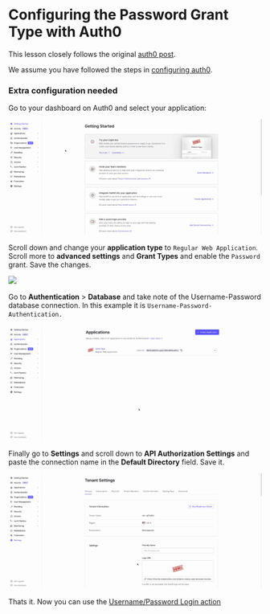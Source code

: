 # Configuring the Password Grant Type with Auth0

This lesson closely follows the original [auth0 post](https://auth0.com/docs/get-started/authentication-and-authorization-flow/call-your-api-using-resource-owner-password-flow#prerequisites).

We assume you have followed the steps in [configuring auth0](auth-with-auth0.md).

### Extra configuration needed

Go to your dashboard on Auth0 and select your application:

![](<../../.gitbook/assets/Kapture 2022-02-04 at 10.57.17.gif>)

Scroll down and change your **application type** to `Regular Web Application`. Scroll more to **advanced settings** and **Grant Types** and enable the `Password` grant. Save the changes.

![](<../../.gitbook/assets/Kapture 2022-02-04 at 11.00.07.gif>)

Go to **Authentication** > **Database** and take note of the Username-Password database connection. In this example it is `Username-Password-Authentication.`

![](<../../.gitbook/assets/Kapture 2022-02-04 at 11.07.13.gif>)

Finally go to **Settings** and scroll down to **API Authorization Settings** and paste the connection name in the **Default Directory** field. Save it.

![](<../../.gitbook/assets/Kapture 2022-02-04 at 11.12.51.gif>)

Thats it. Now you can use the [Username/Password Login action](../../docs/front-end/actions/sign-in-with-username-password.md)
